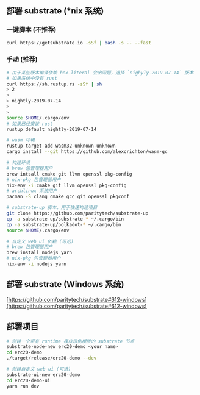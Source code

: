 ## 部署 substrate (*nix 系统)

### 一键脚本 (不推荐)

```sh
curl https://getsubstrate.io -sSf | bash -s -- --fast
```

### 手动 (推荐)

```sh
# 由于某些版本编译依赖 hex-literal 会出问题，选择 `nighyly-2019-07-14` 版本
# 如果系统中没有 rust
curl https://sh.rustup.rs -sSf | sh
> 2
>
> nightly-2019-07-14
>
>
source $HOME/.cargo/env
# 如果已经安装 rust
rustup default nightly-2019-07-14

# wasm 环境
rustup target add wasm32-unknown-unknown
cargo install --git https://github.com/alexcrichton/wasm-gc

# 构建环境
# brew 包管理器用户
brew intsall cmake git llvm openssl pkg-config
# nix-pkg 包管理器用户
nix-env -i cmake git llvm openssl pkg-config
# archlinux 系统用户
pacman -S clang cmake gcc git openssl pkgconf

# substrate-up 脚本，用于快速构建项目
git clone https://github.com/paritytech/substrate-up
cp -a substrate-up/substrate-* ~/.cargo/bin
cp -a substrate-up/polkadot-* ~/.cargo/bin
source $HOME/.cargo/env

# 自定义 web ui 依赖 (可选)
# brew 包管理器用户
brew install nodejs yarn
# nix-pkg 包管理器用户
nix-env -i nodejs yarn
```

## 部署 substrate (Windows 系统)

[https://github.com/paritytech/substrate#612-windows](https://github.com/paritytech/substrate#612-windows)

## 部署项目

```sh
# 创建一个带有 runtime 模块示例模版的 substrate 节点
substrate-node-new erc20-demo <your name>
cd erc20-demo
./target/release/erc20-demo --dev

# 创建自定义 web ui (可选)
substrate-ui-new erc20-demo
cd erc20-demo-ui
yarn run dev
```
